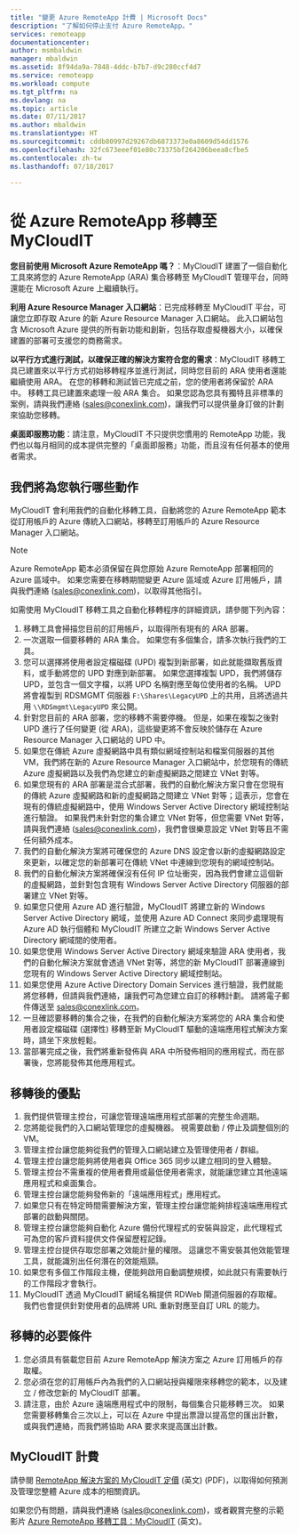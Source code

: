 ```yaml
---
title: "變更 Azure RemoteApp 計費 | Microsoft Docs"
description: "了解如何停止支付 Azure RemoteApp。"
services: remoteapp
documentationcenter: 
author: msmbaldwin
manager: mbaldwin
ms.assetid: 8f94da9a-7848-4ddc-b7b7-d9c280ccf4d7
ms.service: remoteapp
ms.workload: compute
ms.tgt_pltfrm: na
ms.devlang: na
ms.topic: article
ms.date: 07/11/2017
ms.author: mbaldwin
ms.translationtype: HT
ms.sourcegitcommit: cddb80997d29267db6873373e0a8609d54dd1576
ms.openlocfilehash: 32fc673eeef01e80c73375bf264206beea8cfbe5
ms.contentlocale: zh-tw
ms.lasthandoff: 07/18/2017

---
```

# <a name="migrate-from-azure-remoteapp-to-mycloudit"></a>從 Azure RemoteApp 移轉至 MyCloudIT 

**您目前使用 Microsoft Azure RemoteApp 嗎？**：MyCloudIT 建置了一個自動化工具來將您的 Azure RemoteApp (ARA) 集合移轉至 MyCloudIT 管理平台，同時還能在 Microsoft Azure 上繼續執行。

**利用 Azure Resource Manager 入口網站**：已完成移轉至 MyCloudIT 平台，可讓您立即存取 Azure 的新 Azure Resource Manager 入口網站。 此入口網站包含 Microsoft Azure 提供的所有新功能和創新，包括存取虛擬機器大小，以確保建置的部署可支援您的商務需求。

**以平行方式進行測試，以確保正確的解決方案符合您的需求**：MyCloudIT 移轉工具已建置來以平行方式初始移轉程序並進行測試，同時您目前的 ARA 使用者還能繼續使用 ARA。  在您的移轉和測試皆已完成之前，您的使用者將保留於 ARA 中。  移轉工具已建置來處理一般 ARA 集合。  如果您認為您具有獨特且非標準的案例，請與我們連絡 ([sales@conexlink.com](mailto:sales@conexlink.com))，讓我們可以提供量身訂做的計劃來協助您移轉。

**桌面即服務功能**：請注意，MyCloudIT 不只提供您慣用的 RemoteApp 功能，我們也以每月相同的成本提供完整的「桌面即服務」功能，而且沒有任何基本的使用者需求。

## <a name="what-we-will-do-for-you"></a>我們將為您執行哪些動作

MyCloudIT 會利用我們的自動化移轉工具，自動將您的 Azure RemoteApp 範本從訂用帳戶的 Azure 傳統入口網站，移轉至訂用帳戶的 Azure Resource Manager 入口網站。  

> [!NOTE]
> Azure RemoteApp 範本必須保留在與您原始 Azure RemoteApp 部署相同的 Azure 區域中。  如果您需要在移轉期間變更 Azure 區域或 Azure 訂用帳戶，請與我們連絡 ([sales@conexlink.com](mailto:sales@conexlink.com))，以取得其他指引。

如需使用 MyCloudIT 移轉工具之自動化移轉程序的詳細資訊，請參閱下列內容：

1. 移轉工具會掃描您目前的訂用帳戶，以取得所有現有的 ARA 部署。  
2. 一次選取一個要移轉的 ARA 集合。  如果您有多個集合，請多次執行我們的工具。
3. 您可以選擇將使用者設定檔磁碟 (UPD) 複製到新部署，如此就能擷取舊版資料，或手動將您的 UPD 對應到新部署。 如果您選擇複製 UPD，我們將儲存 UPD，並包含一個文字檔，以將 UPD 名稱對應至每位使用者的名稱。  UPD 將會複製到 RDSMGMT 伺服器 `F:\Shares\LegacyUPD` 上的共用，且將透過共用 `\\RDSmgmt\LegacyUPD` 來公開。 
4. 針對您目前的 ARA 部署，您的移轉不需要停機。  但是，如果在複製之後對 UPD 進行了任何變更 (從 ARA)，這些變更將不會反映於儲存在 Azure Resource Manager 入口網站的 UPD 中。 
5. 如果您在傳統 Azure 虛擬網路中具有類似網域控制站和檔案伺服器的其他 VM，我們將在新的 Azure Resource Manager 入口網站中，於您現有的傳統 Azure 虛擬網路以及我們為您建立的新虛擬網路之間建立 VNet 對等。
6. 如果您現有的 ARA 部署是混合式部署，我們的自動化解決方案只會在您現有的傳統 Azure 虛擬網路和新的虛擬網路之間建立 VNet 對等；這表示，您會在現有的傳統虛擬網路中，使用 Windows Server Active Directory 網域控制站進行驗證。 如果我們未針對您的集合建立 VNet 對等，但您需要 VNet 對等，請與我們連絡 ([sales@conexlink.com](mailto:sales@conexlink.com))，我們會很樂意設定 VNet 對等且不需任何額外成本。
7. 我們的自動化解決方案將可確保您的 Azure DNS 設定會以新的虛擬網路設定來更新，以確定您的新部署可在傳統 VNet 中連線到您現有的網域控制站。
8. 我們的自動化解決方案將確保沒有任何 IP 位址衝突，因為我們會建立這個新的虛擬網路，並針對包含現有 Windows Server Active Directory 伺服器的部署建立 VNet 對等。
9. 如果您只使用 Azure AD 進行驗證，MyCloudIT 將建立新的 Windows Server Active Directory 網域，並使用 Azure AD Connect 來同步處理現有 Azure AD 執行個體和 MyCloudIT 所建立之新 Windows Server Active Directory 網域間的使用者。
10. 如果您使用 Windows Server Active Directory 網域來驗證 ARA 使用者，我們的自動化解決方案就會透過 VNet 對等，將您的新 MyCloudIT 部署連線到您現有的 Windows Server Active Directory 網域控制站。
11. 如果您使用 Azure Active Directory Domain Services 進行驗證，我們就能將您移轉，但請與我們連絡，讓我們可為您建立自訂的移轉計劃。  請將電子郵件傳送至 [sales@conexlink.com](mailto:sales@conexlink.com)。 
12. 一旦確認要移轉的集合之後，在我們的自動化解決方案將您的 ARA 集合和使用者設定檔磁碟 (選擇性) 移轉至新 MyCloudIT 驅動的遠端應用程式解決方案時，請坐下來放輕鬆。
13. 當部署完成之後，我們將重新發佈與 ARA 中所發佈相同的應用程式，而在部署後，您將能發佈其他應用程式。

## <a name="post-migration-benefits"></a>移轉後的優點

1. 我們提供管理主控台，可讓您管理遠端應用程式部署的完整生命週期。
2. 您將能從我們的入口網站管理您的虛擬機器。  視需要啟動 / 停止及調整個別的 VM。
3. 管理主控台讓您能夠從我們的管理入口網站建立及管理使用者 / 群組。
4. 管理主控台讓您能夠將使用者與 Office 365 同步以建立相同的登入體驗。
5. 管理主控台不需重複的使用者費用或最低使用者需求，就能讓您建立其他遠端應用程式和桌面集合。 
6. 管理主控台讓您能夠發佈新的「遠端應用程式」應用程式。
7. 如果您只有在特定時間需要解決方案，管理主控台讓您能夠排程遠端應用程式部署的啟動與關閉。
8. 管理主控台讓您能夠自動化 Azure 備份代理程式的安裝與設定，此代理程式可為您的客戶資料提供文件保留歷程記錄。
9. 管理主控台提供存取您部署之效能計量的權限。  這讓您不需安裝其他效能管理工具，就能識別出任何潛在的效能瓶頸。
10. 如果您有多個工作階段主機，便能夠啟用自動調整規模，如此就只有需要執行的工作階段才會執行。
11. MyCloudIT 透過 MyCloudIT 網域名稱提供 RDWeb 閘道伺服器的存取權。  我們也會提供針對使用者的品牌將 URL 重新對應至自訂 URL 的能力。

## <a name="prerequisites-for-migration"></a>移轉的必要條件

1. 您必須具有裝載您目前 Azure RemoteApp 解決方案之 Azure 訂用帳戶的存取權。
2. 您必須在您的訂用帳戶內為我們的入口網站授與權限來移轉您的範本，以及建立 / 修改您新的 MyCloudIT 部署。
3. 請注意，由於 Azure 遠端應用程式中的限制，每個集合只能移轉三次。  如果您需要移轉集合三次以上，可以在 Azure 中提出票證以提高您的匯出計數，或與我們連絡，而我們將協助 ARA 要求來提高匯出計數。

## <a name="mycloudit-billing"></a>MyCloudIT 計費

請參閱 [RemoteApp 解決方案的 MyCloudIT 定價](https://mcitdocuments.blob.core.windows.net/terms/MyCloudIT_Pricing_Overview.pdf) \(英文\) (PDF)，以取得如何預測及管理您整體 Azure 成本的相關資訊。

如果您仍有問題，請與我們連絡 ([sales@conexlink.com](mailto:sales@conexlink.com))，或者觀賞完整的示範影片 [Azure RemoteApp 移轉工具：MyCloudIT](https://www.youtube.com/watch?v=YQ_1F-JeeLM&t=482s) \(英文\)。 


